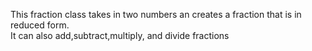 This fraction class takes in two numbers an creates a fraction that is in reduced form.  
It can also add,subtract,multiply, and divide fractions
